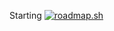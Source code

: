 Starting
[![roadmap.sh](https://roadmap.sh/card/wide/672a6d8e31d65c235ddf49d9?variant=dark)](https://roadmap.sh)
